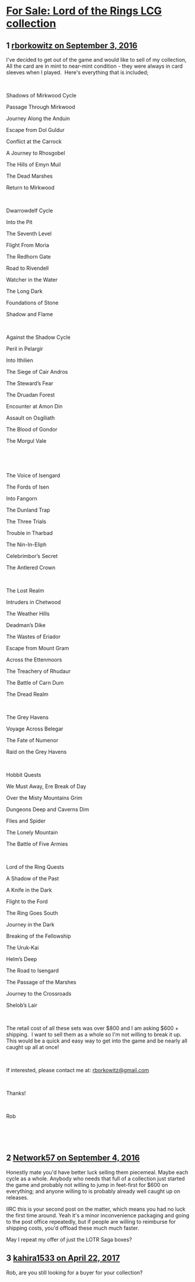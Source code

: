 # [For Sale: Lord of the Rings LCG collection](https://community.fantasyflightgames.com/topic/229256-for-sale-lord-of-the-rings-lcg-collection/)

## 1 [rborkowitz on September 3, 2016](https://community.fantasyflightgames.com/topic/229256-for-sale-lord-of-the-rings-lcg-collection/?do=findComment&comment=2398274)

I've decided to get out of the game and would like to sell of my collection,  All the card are in mint to near-mint condition - they were always in card sleeves when I played.  Here's everything that is included;

 

Shadows of Mirkwood Cycle

Passage Through Mirkwood

Journey Along the Anduin

Escape from Dol Guldur

Conflict at the Carrock

A Journey to Rhosgobel

The Hills of Emyn Muil

The Dead Marshes

Return to Mirkwood

 

Dwarrowdelf Cycle

Into the Pit

The Seventh Level

Flight From Moria

The Redhorn Gate

Road to Rivendell

Watcher in the Water

The Long Dark

Foundations of Stone

Shadow and Flame

 

Against the Shadow Cycle

Peril in Pelargir

Into Ithilien

The Siege of Cair Andros

The Steward’s Fear

The Druadan Forest

Encounter at Amon Din

Assault on Osgiliath

The Blood of Gondor

The Morgul Vale

 

 

The Voice of Isengard

The Fords of Isen

Into Fangorn

The Dunland Trap

The Three Trials

Trouble in Tharbad

The Nin-In-Eliph

Celebrimbor’s Secret

The Antlered Crown

 

The Lost Realm

Intruders in Chetwood

The Weather Hills

Deadman’s Dike

The Wastes of Eriador

Escape from Mount Gram

Across the Ettenmoors

The Treachery of Rhudaur

The Battle of Carn Dum

The Dread Realm

 

The Grey Havens

Voyage Across Belegar

The Fate of Numenor

Raid on the Grey Havens

 

Hobbit Quests

We Must Away, Ere Break of Day

Over the Misty Mountains Grim

Dungeons Deep and Caverns Dim

Flies and Spider

The Lonely Mountain

The Battle of Five Armies

 

Lord of the Ring Quests

A Shadow of the Past

A Knife in the Dark

Flight to the Ford

The Ring Goes South

Journey in the Dark

Breaking of the Fellowship

The Uruk-Kai

Helm’s Deep

The Road to Isengard

The Passage of the Marshes

Journey to the Crossroads

Shelob’s Lair

 

The retail cost of all these sets was over $800 and I am asking $600 + shipping.  I want to sell them as a whole so I'm not willing to break it up.  This would be a quick and easy way to get into the game and be nearly all caught up all at once!

 

If interested, please contact me at: rborkowitz@gmail.com

 

Thanks!

 

Rob

 

 

## 2 [Network57 on September 4, 2016](https://community.fantasyflightgames.com/topic/229256-for-sale-lord-of-the-rings-lcg-collection/?do=findComment&comment=2399117)

Honestly mate you'd have better luck selling them piecemeal. Maybe each cycle as a whole. Anybody who needs that full of a collection just started the game and probably not willing to jump in feet-first for $600 on everything; and anyone willing to is probably already well caught up on releases.

IIRC this is your second post on the matter, which means you had no luck the first time around. Yeah it's a minor inconvenience packaging and going to the post office repeatedly, but if people are willing to reimburse for shipping costs, you'd offload these much much faster.

May I repeat my offer of just the LOTR Saga boxes?

## 3 [kahira1533 on April 22, 2017](https://community.fantasyflightgames.com/topic/229256-for-sale-lord-of-the-rings-lcg-collection/?do=findComment&comment=2746930)

Rob, are you still looking for a buyer for your collection?

